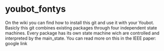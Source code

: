 # youbot_fontys
On the wiki you can find how to install this git and use it with your Youbot. 
Basicly this git combines existing packages through four independent state machines. 
Every package has its own state machine wich are controlled and interpreted by the main_state.
You can read more on this in the IEEE paper: google link
